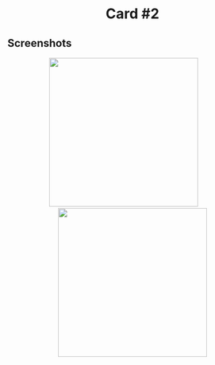 <h1 align=center>Card #2</h1>

## Screenshots
<div  align=center>
    <img src="https://github.com/TiagoDongo/Cards-Design/blob/main/Card%20002/img/Capa.png" width="300">
    &nbsp;&nbsp;&nbsp;&nbsp;&nbsp;&nbsp;&nbsp;&nbsp; <!-- Espaçamento entre as imagens -->
    <img src="https://github.com/TiagoDongo/Cards-Design/blob/main/Card%20002/img/main.png" width="300">
</div>
